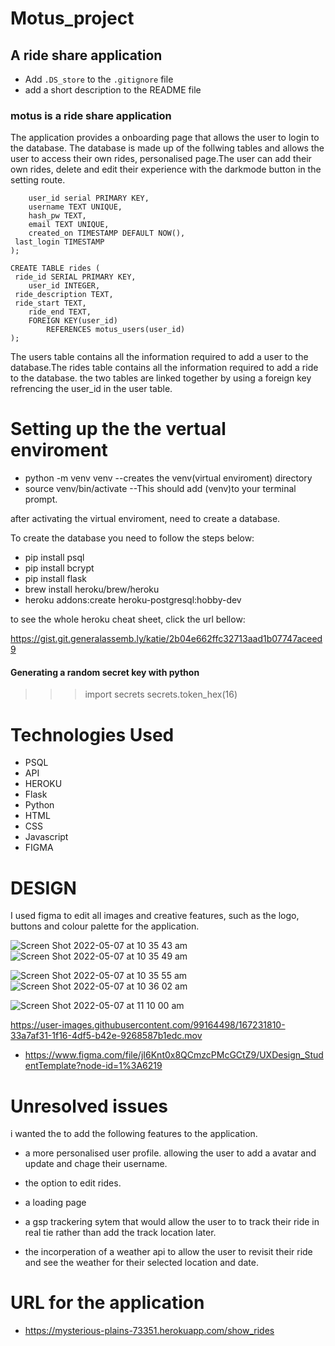 # Motus_project
## A ride share application 
- Add `.DS_store` to the `.gitignore` file
- add a short description to the README file
### motus is a ride share application
The application provides a onboarding page that allows the  user to login to the database. The database is made up of the follwing tables and allows the user to access their own rides, personalised page.The user can add their own rides, delete and edit their experience with the darkmode button in the setting route. 

``` CREATE TABLE motus_users (
	user_id serial PRIMARY KEY,
	username TEXT UNIQUE,
	hash_pw TEXT,
	email TEXT UNIQUE,
	created_on TIMESTAMP DEFAULT NOW(),
 last_login TIMESTAMP 
);

CREATE TABLE rides (
 ride_id SERIAL PRIMARY KEY,
	user_id INTEGER,
 ride_description TEXT,
 ride_start TEXT,
	ride_end TEXT,
	FOREIGN KEY(user_id) 
		REFERENCES motus_users(user_id)
);
```
The users table contains all the information required to add a user to the database.The rides table contains all the information required to add a ride to the database. the two tables are linked together by using a foreign key refrencing the user_id in the user table. 

# Setting up the the vertual enviroment

- python -m venv venv
--creates the venv(virtual enviroment) directory
- source venv/bin/activate
--This should add (venv)to your terminal prompt.

after activating the virtual enviroment, need to create a database. 

To create the database you need to follow the steps below:
- pip install psql
- pip install bcrypt
- pip install flask
- brew install heroku/brew/heroku
- heroku addons:create heroku-postgresql:hobby-dev

to see the whole heroku cheat sheet, click the url bellow:

https://gist.git.generalassemb.ly/katie/2b04e662ffc32713aad1b07747aceed9
#### Generating a random secret key with python
>>> import secrets
>>> secrets.token_hex(16)


# Technologies Used 

- PSQL 
- API
- HEROKU 
- Flask 
- Python
- HTML 
- CSS
- Javascript
- FIGMA 

# DESIGN 
 I used figma to edit all images and creative features, such as the logo, buttons and colour palette for the application. 
 
 ![Screen Shot 2022-05-07 at 10 35 43 am](https://user-images.githubusercontent.com/99164498/167231743-ec021a16-019d-4893-a01e-24b0cd2a6311.png)
![Screen Shot 2022-05-07 at 10 35 49 am](https://user-images.githubusercontent.com/99164498/167231746-c0491af3-a120-4acb-9fb5-0f40c5de5b1e.png)

![Screen Shot 2022-05-07 at 10 35 55 am](https://user-images.githubusercontent.com/99164498/167231750-f3ec54ed-58e5-44a6-bcaa-fa73e4be7536.png)
![Screen Shot 2022-05-07 at 10 36 02 am](https://user-images.githubusercontent.com/99164498/167231753-eebf69bb-92ba-49e8-8cf9-722f82480d0f.png)

![Screen Shot 2022-05-07 at 11 10 00 am](https://user-images.githubusercontent.com/99164498/167232013-d9385426-bbf2-4146-8644-2622987c6d82.png)



https://user-images.githubusercontent.com/99164498/167231810-33a7af31-1f16-4df5-b42e-9268587b1edc.mov


- https://www.figma.com/file/jI6Knt0x8QCmzcPMcGCtZ9/UXDesign_StudentTemplate?node-id=1%3A6219
# Unresolved issues 
i wanted the to add the following features to the application.

- a more personalised user profile. allowing the user to add a avatar and update and chage their username. 

- the option to edit rides. 

- a loading page 

- a gsp trackering sytem that would allow the user to to track their ride in real tie rather than add the track location later. 

- the incorperation of a weather api to allow the user to revisit their ride and see the weather for their selected location and date. 

# URL for the application 
- https://mysterious-plains-73351.herokuapp.com/show_rides
